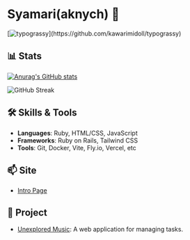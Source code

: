 # Syamari(aknych) 🐣

[![typograssy](https://typograssy.deno.dev/api?text=Hello%20world!ようこそ,I'm%20a%20passionate%20web%20developer%20on%20a%20journey!)](https://github.com/kawarimidoll/typograssy)

## 📊 Stats

[![Anurag's GitHub stats](https://github-readme-stats.vercel.app/api?username=Syamari&show_icons=true&theme=tokyonight)](https://github.com/anuraghazra/github-readme-stats)

![GitHub Streak](https://github-readme-streak-stats.herokuapp.com/?user=Syamari&theme=tokyonight)

## 🛠️ Skills & Tools

- **Languages**: Ruby, HTML/CSS, JavaScript
- **Frameworks**: Ruby on Rails, Tailwind CSS
- **Tools**: Git, Docker, Vite, Fly.io, Vercel, etc

## 📫 Site

- [Intro Page](https://syamari-intro.vercel.app)

## 🎨 Project

- [Unexplored Music](https://unexplored-music.com): A web application for managing tasks.
